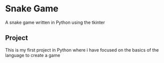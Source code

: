 <h1>Snake Game</h1>

A snake game written in Python using the tkinter

<h2>Project</h2>

This is my first project in Python where i have focused on the basics of the language to create a game
